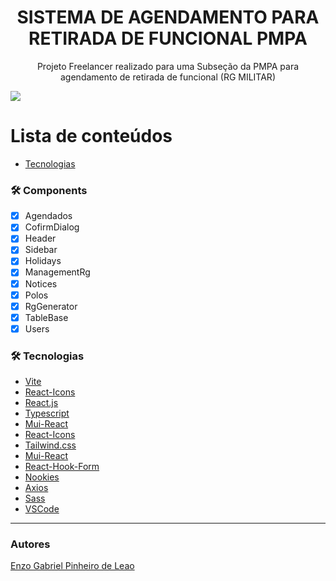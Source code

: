 <h1 align="center">SISTEMA DE AGENDAMENTO PARA RETIRADA DE FUNCIONAL PMPA</h1>
<p align="center">Projeto Freelancer realizado para uma Subseção da PMPA para agendamento de retirada de funcional (RG MILITAR)</p>
<img src="https://img.shields.io/badge/REACTJS-WORK-blue">

Lista de conteúdos
=================
<!--ts-->
   * [Tecnologias](#tecnologias)
<!--te-->
### 🛠 Components
- [x] Agendados
- [x] CofirmDialog
- [x] Header
- [x] Sidebar
- [x] Holidays
- [x] ManagementRg
- [x] Notices
- [x] Polos
- [x] RgGenerator
- [x] TableBase
- [x] Users
### 🛠 Tecnologias

- [Vite](https://vitejs.dev/guide/)
- [React-Icons](https://react-icons.github.io/react-icons)
- [React.js](https://pt-br.reactjs.org/)
- [Typescript](https://www.typescriptlang.org/)
- [Mui-React](https://mui.com/)
- [React-Icons](https://react-icons.github.io/react-icons/)
- [Tailwind.css](https://tailwindcss.com/)
- [Mui-React](https://mui.com/)
- [React-Hook-Form](https://react-hook-form.com/)
- [Nookies](https://www.npmjs.com/package/nookies)
- [Axios](https://axios-http.com/)
- [Sass](https://sass-lang.com/)
- [VSCode](https://code.visualstudio.com/)

---

### Autores
[Enzo Gabriel Pinheiro de Leao](https://www.linkedin.com/in/enzo-le%C3%A3o-976270202/)